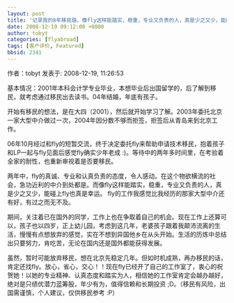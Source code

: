```yaml
---
layout: post
title: '记录我的8年移民路，像fly这样能踏实，稳重，专业又负责的人，真是少之又少，能碰上fly也真是幸运。'
date: 2008-12-19 09:12:00 +0800
author: tobyt
categories: [flyabroad]
tags: [客户评价, Featured]
bbsid: 2341
---
```


作者：tobyt 发表于: 2008-12-19, 11:26:53

基本情况：2001年本科会计学专业毕业，本想毕业后出国留学的，后了解到移民，就考虑通过移民出去读书。04年结婚，年底有孩子。

开始有移民的想法，是在大四（2001），然后就开始学习了解。2003年委托北京一家大型中介做过一次，2004年因分数不够而拒签，拒签后从青岛来到北京工作。

06年10月经过和fly的短暂交流，终于决定委托fly来帮助申请技术移民，抱着孩子和LP一起与fly见面后感觉fly确实少年老成 :)。等待中的两年多时间里，在考验着全家的耐性，也重新审视着是否要移民。

两年中，fly的真诚、专业和认真负责的态度，令人感动。在这个物欲横流的社会，急功近利的中介到处都是。而像fly这样能踏实，稳重，专业又负责的人，真是少之又少，能碰上fly也真是幸运。 fly的工作我感觉比我经历的那家大型中介还有好，有过之而无不及。

期间，关注着已在国外的同学，工作上也在争取着自己的机会。现在工作上还算可以，孩子也以四岁，正上幼儿园，考虑到这几年，老婆孩子跟着我颠沛流离的生活，慢慢有点想放弃的感觉，实在不想到异国他乡在从头开始。生活的历炼中总结出只要努力，肯吃苦，无论在国内还是国外都能获得发展。

虽然，暂时可能放弃移民，想在北京先稳定几年。但如时机成熟，再办移民的话，肯定还找fly。放心，省心，交心！！现在fly已经开了自己的工作室了，衷心的祝贺她！以她的专业精神、认真态度和踏实为人，相信她的工作室肯定会越办越好，绝对是只绩优潜力蓝筹股，年少有为，值得信赖和长期投资 ;D。（移民有风险，出国需谨慎，个人建议，仅供移民参考 :P）
